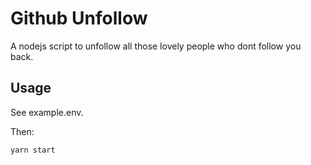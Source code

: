 # Github Unfollow

A nodejs script to unfollow all those lovely people who dont follow you back.

## Usage
See example.env.

Then:
```sh
yarn start
```
